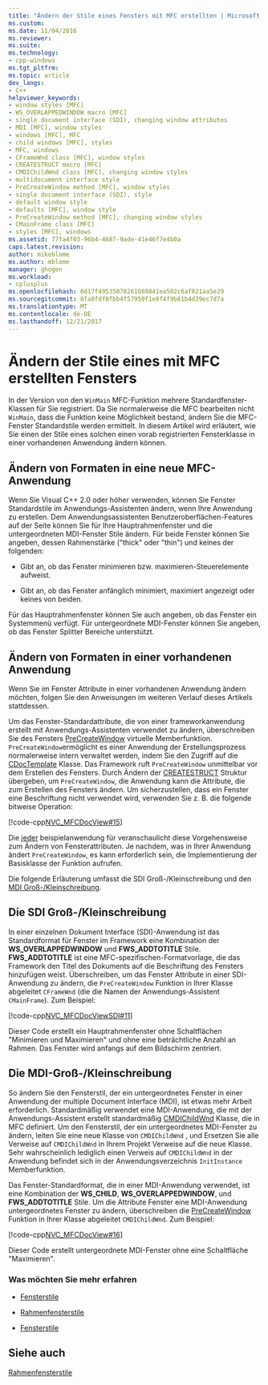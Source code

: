 ```yaml
---
title: "Ändern der Stile eines Fensters mit MFC erstellten | Microsoft Docs"
ms.custom: 
ms.date: 11/04/2016
ms.reviewer: 
ms.suite: 
ms.technology:
- cpp-windows
ms.tgt_pltfrm: 
ms.topic: article
dev_langs:
- C++
helpviewer_keywords:
- window styles [MFC]
- WS_OVERLAPPEDWINDOW macro [MFC]
- single document interface (SDI), changing window attributes
- MDI [MFC], window styles
- windows [MFC], MFC
- child windows [MFC], styles
- MFC, windows
- CFrameWnd class [MFC], window styles
- CREATESTRUCT macro [MFC]
- CMDIChildWnd class [MFC], changing window styles
- multidocument interface style
- PreCreateWindow method [MFC], window styles
- single document interface (SDI), style
- default window style
- defaults [MFC], window style
- PreCreateWindow method [MFC], changing window styles
- CMainFrame class [MFC]
- styles [MFC], windows
ms.assetid: 77fa4f03-96b4-4687-9ade-41e46f7e4b0a
caps.latest.revision: 
author: mikeblome
ms.author: mblome
manager: ghogen
ms.workload:
- cplusplus
ms.openlocfilehash: 0d17f49535078261669841ea502c6af821aa5e29
ms.sourcegitcommit: 8fa8fdf0fbb4f57950f1e8f4f9b81b4d39ec7d7a
ms.translationtype: MT
ms.contentlocale: de-DE
ms.lasthandoff: 12/21/2017
---
```

# <a name="changing-the-styles-of-a-window-created-by-mfc"></a>Ändern der Stile eines mit MFC erstellten Fensters
In der Version von den `WinMain` MFC-Funktion mehrere Standardfenster-Klassen für Sie registriert. Da Sie normalerweise die MFC bearbeiten nicht `WinMain`, dass die Funktion keine Möglichkeit bestand, ändern Sie die MFC-Fenster Standardstile werden ermittelt. In diesem Artikel wird erläutert, wie Sie einen der Stile eines solchen einen vorab registrierten Fensterklasse in einer vorhandenen Anwendung ändern können.  
  
##  <a name="_core_changing_styles_in_a_new_mfc_application"></a>Ändern von Formaten in eine neue MFC-Anwendung  
 Wenn Sie Visual C++ 2.0 oder höher verwenden, können Sie Fenster Standardstile im Anwendungs-Assistenten ändern, wenn Ihre Anwendung zu erstellen. Dem Anwendungsassistenten Benutzeroberflächen-Features auf der Seite können Sie für Ihre Hauptrahmenfenster und die untergeordneten MDI-Fenster Stile ändern. Für beide Fenster können Sie angeben, dessen Rahmenstärke ("thick" oder "thin") und keines der folgenden:  
  
-   Gibt an, ob das Fenster minimieren bzw. maximieren-Steuerelemente aufweist.  
  
-   Gibt an, ob das Fenster anfänglich minimiert, maximiert angezeigt oder keines von beiden.  
  
 Für das Hauptrahmenfenster können Sie auch angeben, ob das Fenster ein Systemmenü verfügt. Für untergeordnete MDI-Fenster können Sie angeben, ob das Fenster Splitter Bereiche unterstützt.  
  
##  <a name="_core_changing_styles_in_an_existing_application"></a>Ändern von Formaten in einer vorhandenen Anwendung  
 Wenn Sie im Fenster Attribute in einer vorhandenen Anwendung ändern möchten, folgen Sie den Anweisungen im weiteren Verlauf dieses Artikels stattdessen.  
  
 Um das Fenster-Standardattribute, die von einer frameworkanwendung erstellt mit Anwendungs-Assistenten verwendet zu ändern, überschreiben Sie des Fensters [PreCreateWindow](../mfc/reference/cwnd-class.md#precreatewindow) virtuelle Memberfunktion. `PreCreateWindow`ermöglicht es einer Anwendung der Erstellungsprozess normalerweise intern verwaltet werden, indem Sie den Zugriff auf die [CDocTemplate](../mfc/reference/cdoctemplate-class.md) Klasse. Das Framework ruft `PreCreateWindow` unmittelbar vor dem Erstellen des Fensters. Durch Ändern der [CREATESTRUCT](../mfc/reference/createstruct-structure.md) Struktur übergeben, um `PreCreateWindow`, die Anwendung kann die Attribute, die zum Erstellen des Fensters ändern. Um sicherzustellen, dass ein Fenster eine Beschriftung nicht verwendet wird, verwenden Sie z. B. die folgende bitweise Operation:  
  
 [!code-cpp[NVC_MFCDocView#15](../mfc/codesnippet/cpp/changing-the-styles-of-a-window-created-by-mfc_1.cpp)]  
  
 Die [jeder](../visual-cpp-samples.md) beispielanwendung für veranschaulicht diese Vorgehensweise zum Ändern von Fensterattributen. Je nachdem, was in Ihrer Anwendung ändert `PreCreateWindow`, es kann erforderlich sein, die Implementierung der Basisklasse der Funktion aufrufen.  
  
 Die folgende Erläuterung umfasst die SDI Groß-/Kleinschreibung und den [MDI Groß-/Kleinschreibung](#_core_the_mdi_case).  
  
##  <a name="_core_the_sdi_case"></a>Die SDI Groß-/Kleinschreibung  
 In einer einzelnen Dokument Interface (SDI)-Anwendung ist das Standardformat für Fenster im Framework eine Kombination der **WS_OVERLAPPEDWINDOW** und **FWS_ADDTOTITLE** Stile. **FWS_ADDTOTITLE** ist eine MFC-spezifischen-Formatvorlage, die das Framework den Titel des Dokuments auf die Beschriftung des Fensters hinzufügen weist. Überschreiben, um das Fenster Attribute in einer SDI-Anwendung zu ändern, die `PreCreateWindow` Funktion in Ihrer Klasse abgeleitet `CFrameWnd` (die die Namen der Anwendungs-Assistent `CMainFrame`). Zum Beispiel:  
  
 [!code-cpp[NVC_MFCDocViewSDI#11](../mfc/codesnippet/cpp/changing-the-styles-of-a-window-created-by-mfc_2.cpp)]  
  
 Dieser Code erstellt ein Hauptrahmenfenster ohne Schaltflächen "Minimieren und Maximieren" und ohne eine beträchtliche Anzahl an Rahmen. Das Fenster wird anfangs auf dem Bildschirm zentriert.  
  
##  <a name="_core_the_mdi_case"></a>Die MDI-Groß-/Kleinschreibung  
 So ändern Sie den Fensterstil, der ein untergeordnetes Fenster in einer Anwendung der multiple Document Interface (MDI), ist etwas mehr Arbeit erforderlich. Standardmäßig verwendet eine MDI-Anwendung, die mit der Anwendungs-Assistent erstellt standardmäßig [CMDIChildWnd](../mfc/reference/cmdichildwnd-class.md) Klasse, die in MFC definiert. Um den Fensterstil, der ein untergeordnetes MDI-Fenster zu ändern, leiten Sie eine neue Klasse von `CMDIChildWnd` , und Ersetzen Sie alle Verweise auf `CMDIChildWnd` in Ihrem Projekt Verweise auf die neue Klasse. Sehr wahrscheinlich lediglich einen Verweis auf `CMDIChildWnd` in der Anwendung befindet sich in der Anwendungsverzeichnis `InitInstance` Memberfunktion.  
  
 Das Fenster-Standardformat, die in einer MDI-Anwendung verwendet, ist eine Kombination der **WS_CHILD**, **WS_OVERLAPPEDWINDOW**, und **FWS_ADDTOTITLE** Stile. Um die Attribute Fenster eine MDI-Anwendung untergeordnetes Fenster zu ändern, überschreiben die [PreCreateWindow](../mfc/reference/cwnd-class.md#precreatewindow) Funktion in Ihrer Klasse abgeleitet `CMDIChildWnd`. Zum Beispiel:  
  
 [!code-cpp[NVC_MFCDocView#16](../mfc/codesnippet/cpp/changing-the-styles-of-a-window-created-by-mfc_3.cpp)]  
  
 Dieser Code erstellt untergeordnete MDI-Fenster ohne eine Schaltfläche "Maximieren".  
  
### <a name="what-do-you-want-to-know-more-about"></a>Was möchten Sie mehr erfahren  
  
-   [Fensterstile](../mfc/reference/styles-used-by-mfc.md#window-styles)  
  
-   [Rahmenfensterstile](../mfc/frame-window-styles-cpp.md)  
  
-   [Fensterstile](http://msdn.microsoft.com/library/windows/desktop/ms632600)  
  
## <a name="see-also"></a>Siehe auch  
 [Rahmenfensterstile](../mfc/frame-window-styles-cpp.md)

